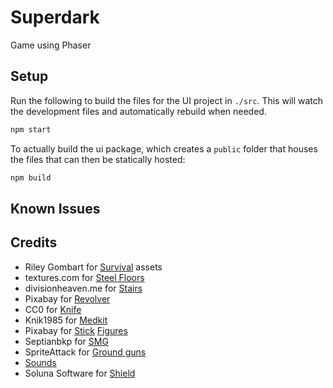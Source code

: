 # Superdark

Game using Phaser

## Setup

Run the following to build the files for the UI project in `./src`. This will watch the development files and automatically rebuild when needed.

```sh
npm start
```

To actually build the ui package, which creates a `public` folder that houses the files that can then be statically hosted:

```sh
npm build
```

## Known Issues

## Credits

- Riley Gombart for [Survival](https://opengameart.org/content/animated-top-down-survivor-player) assets
- textures.com for [Steel Floors](https://www.textures.com/download/MetalFloorsBare0026/13546)
- divisionheaven.me for [Stairs](https://divisionheaven.me/2014/12/28/stairs-and-script/stairs-2/)
- Pixabay for [Revolver](https://pixabay.com/vectors/gun-handgun-pistol-revolver-1297414/)
- CC0 for [Knife](https://www.maxpixel.net/Army-Isolated-Knife-Hunting-Background-Military-1710292)
- Knik1985 for [Medkit](https://opengameart.org/content/medkit-0)
- Pixabay for [Stick](https://cdn.pixabay.com/photo/2014/03/25/16/31/stick-man-297255_1280.png) [Figures](https://pixabay.com/vectors/stick-man-runner-silhouette-figure-295293/)
- Septianbkp for [SMG](https://freesvg.org/1549921445)
- SpriteAttack for  [Ground guns](https://opengameart.org/content/gun-construction-kit)
- [Sounds](https://gamesounds.xyz)
- Soluna Software for [Shield](https://opengameart.org/content/explosion-effects-and-more)
